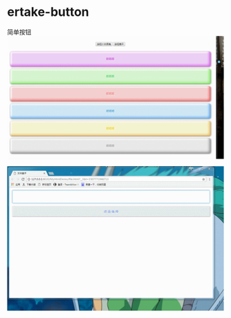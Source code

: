 # ertake-button
简单按钮
![--标题--](https://github.com/523171376/ertake-button/blob/master/screenshot/a1.gif)



![--标题--](https://github.com/523171376/ertake-button/blob/master/screenshot/b1.gif)
